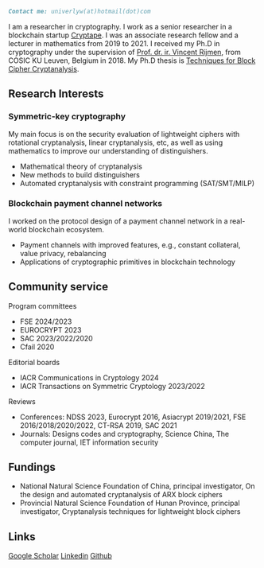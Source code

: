 ```markdown
Contact me: univerlyw(at)hotmail(dot)com
```

I am a researcher in cryptography. I work as a senior researcher in a blockchain startup [Cryptape](https://twitter.com/cryptape?lang=en). I was an associate research fellow and a lecturer in mathematics from 2019 to 2021. I received my Ph.D in cryptography under the supervision of [Prof. dr. ir. Vincent Rijmen](https://en.wikipedia.org/wiki/Vincent_Rijmen), from COSIC KU Leuven, Belgium in 2018. My Ph.D thesis is [Techniques for Block Cipher Cryptanalysis](https://www.esat.kuleuven.be/cosic/publications/thesis-306.pdf). 

## Research Interests

### Symmetric-key cryptography
My main focus is on the security evaluation of lightweight ciphers with rotational cryptanalysis, linear cryptanalysis, etc, as well as using mathematics to improve our understanding of distinguishers.
- Mathematical theory of cryptanalysis
- New methods to build distinguishers
- Automated cryptanalysis with constraint programming (SAT/SMT/MILP)

### Blockchain payment channel networks
I worked on the protocol design of a payment channel network in a real-world blockchain ecosystem.
- Payment channels with improved features, e.g., constant collateral, value privacy, rebalancing
- Applications of cryptographic primitives in blockchain technology


## Community service
Program committees
- FSE 2024/2023
- EUROCRYPT 2023
- SAC 2023/2022/2020
- Cfail 2020
  
Editorial boards
- IACR Communications in Cryptology 2024
- IACR Transactions on Symmetric Cryptology 2023/2022

Reviews
- Conferences: NDSS 2023, Eurocrypt 2016, Asiacrypt 2019/2021, FSE 2016/2018/2020/2022, CT-RSA 2019, SAC 2021
- Journals: Designs codes and cryptography, Science China, The computer journal, IET information security


## Fundings
- National Natural Science Foundation of China, principal investigator, On the design and automated cryptanalysis of ARX block ciphers
- Provincial Natural Science Foundation of Hunan Province, principal investigator, Cryptanalysis techniques for lightweight block ciphers

## Links
[Google Scholar](https://scholar.google.com/citations?hl=en&user=fbnd6LMAAAAJ)
[Linkedin](https://www.linkedin.com/in/yunwen-liu-a631bb122/)
[Github](https://github.com/YunwenL)

